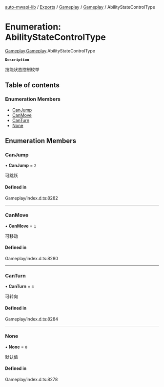 [auto-mwapi-lib](../README.md) / [Exports](../modules.md) / [Gameplay](../modules/Gameplay.md) / [Gameplay](../modules/Gameplay.Gameplay.md) / AbilityStateControlType

# Enumeration: AbilityStateControlType

[Gameplay](../modules/Gameplay.md).[Gameplay](../modules/Gameplay.Gameplay.md).AbilityStateControlType

**`Description`**

技能状态控制枚举

## Table of contents

### Enumeration Members

- [CanJump](Gameplay.Gameplay.AbilityStateControlType.md#canjump)
- [CanMove](Gameplay.Gameplay.AbilityStateControlType.md#canmove)
- [CanTurn](Gameplay.Gameplay.AbilityStateControlType.md#canturn)
- [None](Gameplay.Gameplay.AbilityStateControlType.md#none)

## Enumeration Members

### CanJump

• **CanJump** = `2`

可跳跃

#### Defined in

Gameplay/index.d.ts:8282

---

### CanMove

• **CanMove** = `1`

可移动

#### Defined in

Gameplay/index.d.ts:8280

---

### CanTurn

• **CanTurn** = `4`

可转向

#### Defined in

Gameplay/index.d.ts:8284

---

### None

• **None** = `0`

默认值

#### Defined in

Gameplay/index.d.ts:8278
